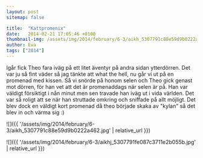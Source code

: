 ```yaml
---
layout: post
sitemap: false

title:  "Kattpromenix"
date:   2014-02-21 17:05:46 +0100
thumbnail-img: /assets/img/2014/february/6-3/aikh_5307791c88e59d9b0222a462.jpg
author: Eva
tags: ["2014"]
---
```


Igår fick Theo fara iväg på ett litet äventyr på andra sidan ytterdörren. Det var ju så fint väder så jag tänkte att what the hell, nu går vi ut på en promenad med kissen. Så vi snörde på honom selen och Theo gick genast mot dörren, för han vet att det är promenaddags när selen är på. Han var väldigt försiktigt i nån minut men sen travade han iväg ut i vida världen. Det var så roligt att se när han struttade omkring och sniffade på allt möjligt. Det blev dock en väldigt kort promenad då theo började skaka av "kylan" så det blev in och värma sig :)

![]({{ '/assets/img/2014/february/6-3/aikh_5307791c88e59d9b0222a462.jpg'  | relative_url }})

![]({{ '/assets/img/2014/february/6-3/aikhj_5307791fe087c3711e2b055b.jpg'  | relative_url }})

